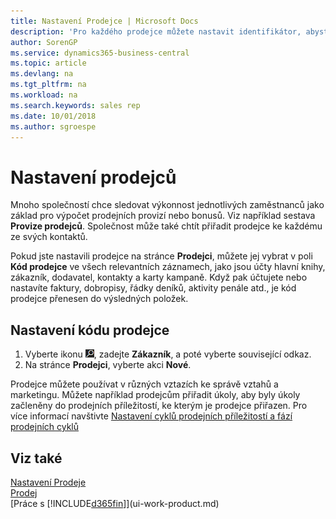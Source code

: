 ```yaml
---
title: Nastavení Prodejce | Microsoft Docs
description: 'Pro každého prodejce můžete nastavit identifikátor, abyste mohli sledovat výkon jednotlivce nebo přiřadit prodejce ke kontaktu.'
author: SorenGP
ms.service: dynamics365-business-central
ms.topic: article
ms.devlang: na
ms.tgt_pltfrm: na
ms.workload: na
ms.search.keywords: sales rep
ms.date: 10/01/2018
ms.author: sgroespe
---
```

# <a name="set-up-salespeople"></a>Nastavení prodejců
Mnoho společností chce sledovat výkonnost jednotlivých zaměstnanců jako základ pro výpočet prodejních provizí nebo bonusů. Viz například sestava **Provize prodejců**. Společnost může také chtít přiřadit prodejce ke každému ze svých kontaktů.

Pokud jste nastavili prodejce na stránce **Prodejci**, můžete jej vybrat v poli **Kód prodejce** ve všech relevantních záznamech, jako jsou účty hlavní knihy, zákazník, dodavatel, kontakty a karty kampaně. Když pak účtujete nebo nastavíte faktury, dobropisy, řádky deníků, aktivity penále atd., je kód prodejce přenesen do výsledných položek.

## <a name="to-set-up-a-salesperson-code"></a>Nastavení kódu prodejce
1. Vyberte ikonu ![Žárovky, která otevře funkci Řekněte mi](media/ui-search/search_small.png "Řekněte mi, co chcete dělat"), zadejte **Zákazník**, a poté vyberte související odkaz.
2. Na stránce **Prodejci**, vyberte akci **Nové**.

Prodejce můžete používat v různých vztazích ke správě vztahů a marketingu. Můžete například prodejcům přiřadit úkoly, aby byly úkoly začleněny do prodejních příležitostí, ke kterým je prodejce přiřazen. Pro více informací navštivte [Nastavení cyklů prodejních příležitostí a fází prodejních cyklů](marketing-how-setup-opportunity-sales-cycles-stages.md)

## <a name="see-also"></a>Viz také
[Nastavení Prodeje](sales-setup-sales.md)  
[Prodej](sales-manage-sales.md)  
[Práce s [!INCLUDE[d365fin](includes/d365fin_md.md)]](ui-work-product.md)  
